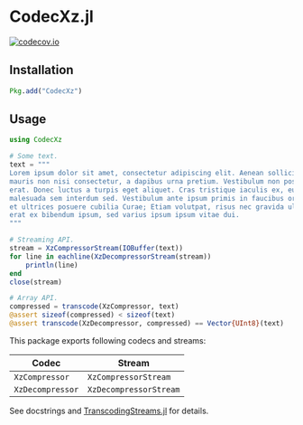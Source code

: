 CodecXz.jl
==========

[![codecov.io][codecov-img]][codecov-url]

## Installation

```julia
Pkg.add("CodecXz")
```

## Usage

```julia
using CodecXz

# Some text.
text = """
Lorem ipsum dolor sit amet, consectetur adipiscing elit. Aenean sollicitudin
mauris non nisi consectetur, a dapibus urna pretium. Vestibulum non posuere
erat. Donec luctus a turpis eget aliquet. Cras tristique iaculis ex, eu
malesuada sem interdum sed. Vestibulum ante ipsum primis in faucibus orci luctus
et ultrices posuere cubilia Curae; Etiam volutpat, risus nec gravida ultricies,
erat ex bibendum ipsum, sed varius ipsum ipsum vitae dui.
"""

# Streaming API.
stream = XzCompressorStream(IOBuffer(text))
for line in eachline(XzDecompressorStream(stream))
    println(line)
end
close(stream)

# Array API.
compressed = transcode(XzCompressor, text)
@assert sizeof(compressed) < sizeof(text)
@assert transcode(XzDecompressor, compressed) == Vector{UInt8}(text)
```

This package exports following codecs and streams:

| Codec            | Stream                 |
| ---------------- | ---------------------- |
| `XzCompressor`   | `XzCompressorStream`   |
| `XzDecompressor` | `XzDecompressorStream` |

See docstrings and [TranscodingStreams.jl](https://github.com/bicycle1885/TranscodingStreams.jl) for details.

[travisci-img]: https://travis-ci.org/bicycle1885/CodecXz.jl.svg?branch=master
[travisci-url]: https://travis-ci.org/bicycle1885/CodecXz.jl
[appveyor-img]: https://ci.appveyor.com/api/projects/status/2otqmsovdp76og60?svg=true
[appveyor-url]: https://ci.appveyor.com/project/bicycle1885/codecxz-jl
[codecov-img]: http://codecov.io/github/bicycle1885/CodecXz.jl/coverage.svg?branch=master
[codecov-url]: http://codecov.io/github/bicycle1885/CodecXz.jl?branch=master
